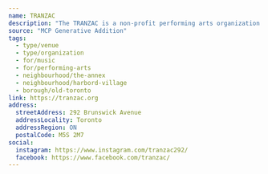 ```yaml
---
name: TRANZAC
description: "The TRANZAC is a non-profit performing arts organization dedicated to supporting, presenting, and promoting creative and cultural activity in Toronto."
source: "MCP Generative Addition"
tags:
  - type/venue
  - type/organization
  - for/music
  - for/performing-arts
  - neighbourhood/the-annex
  - neighbourhood/harbord-village
  - borough/old-toronto
link: https://tranzac.org
address:
  streetAddress: 292 Brunswick Avenue
  addressLocality: Toronto
  addressRegion: ON
  postalCode: M5S 2M7
social:
  instagram: https://www.instagram.com/tranzac292/
  facebook: https://www.facebook.com/tranzac/
---
```

